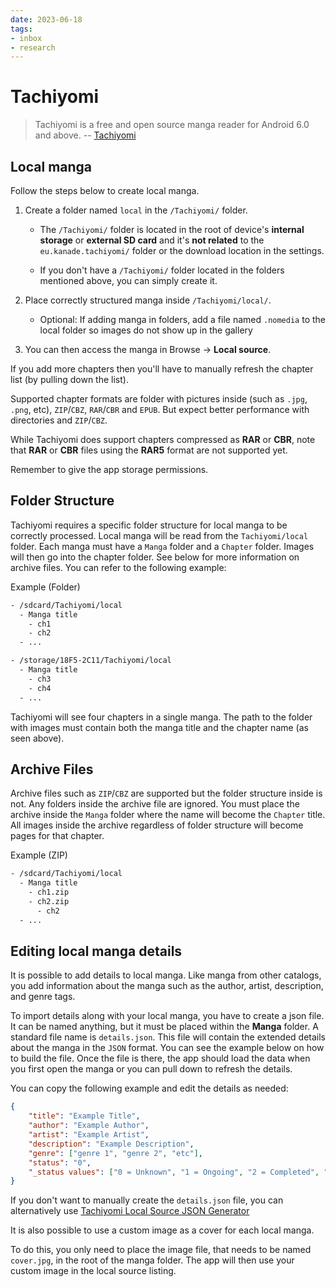 ```yaml
---
date: 2023-06-18
tags:
- inbox
- research
---
```


# Tachiyomi

> Tachiyomi is a free and open source manga reader for Android 6.0 and above. --
> [Tachiyomi](https://tachiyomi.org/)

## Local manga

Follow the steps below to create local manga.

1.  Create a folder named `local` in the `/Tachiyomi/` folder.

    - The `/Tachiyomi/` folder is located in the root of device's **internal
      storage** or **external SD card** and it's **not related** to the
      `eu.kanade.tachiyomi/` folder or the download location in the settings.

    - If you don't have a `/Tachiyomi/` folder located in the folders mentioned
      above, you can simply create it.
2.  Place correctly structured manga inside `/Tachiyomi/local/`.

    - Optional: If adding manga in folders, add a file named `.nomedia` to the
      local folder so images do not show up in the gallery
3.  You can then access the manga in Browse → **Local source**.

If you add more chapters then you'll have to manually refresh the chapter list
(by pulling down the list).

Supported chapter formats are folder with pictures inside (such as `.jpg`,
`.png`, etc), `ZIP`/`CBZ`, `RAR`/`CBR` and `EPUB`. But expect better performance
with directories and `ZIP`/`CBZ`.

While Tachiyomi does support chapters compressed as **RAR** or **CBR**, note
that **RAR** or **CBR** files using the **RAR5** format are not supported yet.

Remember to give the app storage permissions.

## Folder Structure

Tachiyomi requires a specific folder structure for local manga to be correctly
processed. Local manga will be read from the `Tachiyomi/local` folder. Each
manga must have a `Manga` folder and a `Chapter` folder. Images will then go
into the chapter folder. See below for more information on archive files. You
can refer to the following example:

Example (Folder)

```bash
- /sdcard/Tachiyomi/local
  - Manga title
    - ch1
    - ch2
  - ...

- /storage/18F5-2C11/Tachiyomi/local
  - Manga title
    - ch3
    - ch4
  - ...
```


Tachiyomi will see four chapters in a single manga. The path to the folder with
images must contain both the manga title and the chapter name (as seen above).

## Archive Files

Archive files such as `ZIP`/`CBZ` are supported but the folder structure inside
is not. Any folders inside the archive file are ignored. You must place the
archive inside the `Manga` folder where the name will become the `Chapter`
title. All images inside the archive regardless of folder structure will become
pages for that chapter.

Example (ZIP)

```sh
- /sdcard/Tachiyomi/local
  - Manga title
    - ch1.zip
    - ch2.zip
      - ch2
  - ...
```


## Editing local manga details

It is possible to add details to local manga. Like manga from other catalogs,
you add information about the manga such as the author, artist, description, and
genre tags.

To import details along with your local manga, you have to create a json file.
It can be named anything, but it must be placed within the **Manga** folder. A
standard file name is `details.json`. This file will contain the extended
details about the manga in the `JSON` format. You can see the example below on
how to build the file. Once the file is there, the app should load the data when
you first open the manga or you can pull down to refresh the details.

You can copy the following example and edit the details as needed:

```json
{
    "title": "Example Title",
    "author": "Example Author",
    "artist": "Example Artist",
    "description": "Example Description",
    "genre": ["genre 1", "genre 2", "etc"],
    "status": "0",
    "_status values": ["0 = Unknown", "1 = Ongoing", "2 = Completed", "3 = Licensed", "4 = Publishing finished", "5 = Cancelled", "6 = On hiatus"]
}
```


If you don't want to manually create the `details.json` file, you can
alternatively use
[Tachiyomi Local Source JSON Generator](https://tachi-local.netlify.app/?utm_source=tachi-website&utm_medium=referral&utm_campaign=tachi-website)

It is also possible to use a custom image as a cover for each local manga.

To do this, you only need to place the image file, that needs to be named
`cover.jpg`, in the root of the manga folder. The app will then use your custom
image in the local source listing.